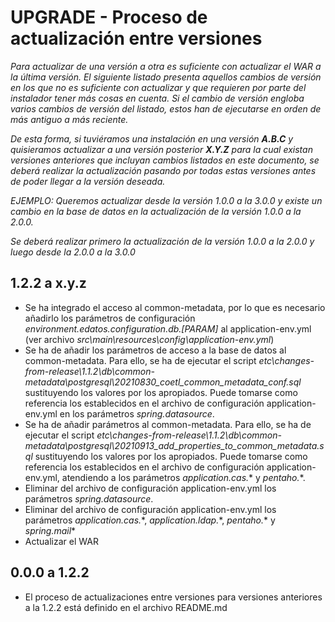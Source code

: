 # UPGRADE - Proceso de actualización entre versiones

*Para actualizar de una versión a otra es suficiente con actualizar el WAR a la última versión. El siguiente listado presenta aquellos cambios de versión en los que no es suficiente con actualizar y que requieren por parte del instalador tener más cosas en cuenta. Si el cambio de versión engloba varios cambios de versión del listado, estos han de ejecutarse en orden de más antiguo a más reciente.*

*De esta forma, si tuviéramos una instalación en una versión **A.B.C** y quisieramos actualizar a una versión posterior **X.Y.Z** para la cual existan versiones anteriores que incluyan cambios listados en este documento, se deberá realizar la actualización pasando por todas estas versiones antes de poder llegar a la versión deseada.*

*EJEMPLO: Queremos actualizar desde la versión 1.0.0 a la 3.0.0 y existe un cambio en la base de datos en la actualización de la versión 1.0.0 a la 2.0.0.*

*Se deberá realizar primero la actualización de la versión 1.0.0 a la 2.0.0 y luego desde la 2.0.0 a la 3.0.0*

## 1.2.2 a x.y.z
* Se ha integrado el acceso al common-metadata, por lo que es necesario añadirlo los parámetros de configuración *environment.edatos.configuration.db.[PARAM]* al application-env.yml (ver archivo *src\main\resources\config\application-env.yml*)
* Se ha de añadir los parámetros de acceso a la base de datos al common-metadata. Para ello, se ha de ejecutar el script *etc\changes-from-release\1.1.2\db\common-metadata\postgresql\20210830_coetl_common_metadata_conf.sql* sustituyendo los valores por los apropiados. Puede tomarse como referencia los establecidos en el archivo de configuración application-env.yml en los parámetros *spring.datasource*.
* Se ha de añadir parámetros al common-metadata. Para ello, se ha de ejecutar el script *etc\changes-from-release\1.1.2\db\common-metadata\postgresql\20210913_add_properties_to_common_metadata.sql* sustituyendo los valores por los apropiados. Puede tomarse como referencia los establecidos en el archivo de configuración application-env.yml, atendiendo a los parámetros *application.cas.*\* y *pentaho.*\*.
* Eliminar del archivo de configuración application-env.yml los parámetros *spring.datasource*.
* Eliminar del archivo de configuración application-env.yml los parámetros *application.cas.*\*, *application.ldap.*\*, *pentaho.*\* y *spring.mail*\*
* Actualizar el WAR

## 0.0.0 a 1.2.2
* El proceso de actualizaciones entre versiones para versiones anteriores a la 1.2.2 está definido en el archivo README.md